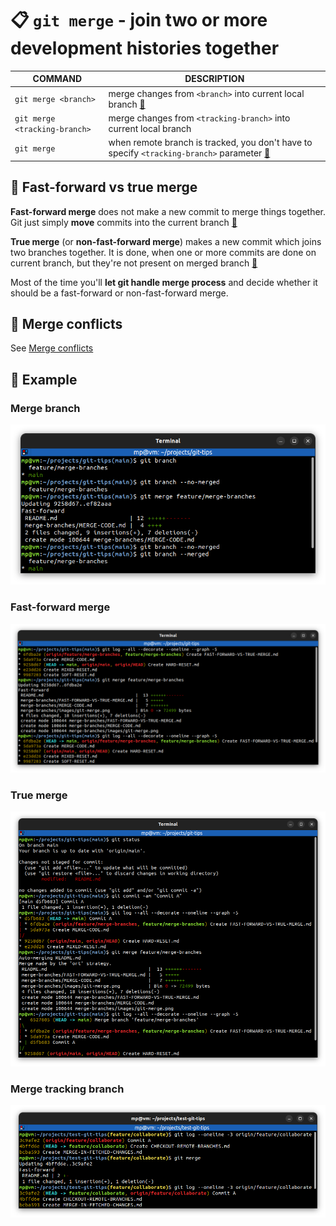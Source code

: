 # 📋 `git merge` - join two or more development histories together

| COMMAND                       | DESCRIPTION                                                                                                        |
| ----------------------------- | ------------------------------------------------------------------------------------------------------------------ |
| `git merge <branch>`          | merge changes from `<branch>` into current local branch [🔗](#merge-branch)                                         |
| `git merge <tracking-branch>` | merge changes from `<tracking-branch>` into current local branch                                                   |
| `git merge`                   | when remote branch is tracked, you don't have to specify `<tracking-branch>` parameter [🔗](#merge-tracking-branch) |

## 📌 Fast-forward vs true merge

**Fast-forward merge** does not make a new commit to merge things together. Git just simply **move** commits into the current branch [🔗](#fast-forward-merge)

**True merge** (or **non-fast-forward merge**) makes a new commit which joins two branches together. It is done, when one or more commits are done on current branch, but they're not present on merged branch [🔗](#true-merge)

Most of the time you'll **let git handle merge process** and decide whether it should be a fast-forward or non-fast-forward merge.

## 📌 Merge conflicts

See [Merge conflicts](../concepts/MERGE-CONFLICTS.md)

## 📌 Example

### Merge branch

![](images/git-merge.png)

### Fast-forward merge

![](images/git-merge-ff.png)

### True merge

![](images/git-merge-non-ff.png)

### Merge tracking branch

![](images/git-merge-tracking-branch.png)